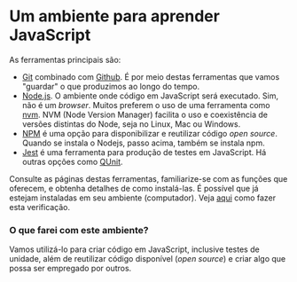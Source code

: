 # Um ambiente para aprender JavaScript

As ferramentas principais são:

- [Git](https://git-scm.com/) combinado com [Github](https://github.com). É por meio destas ferramentas que vamos "guardar" o que produzimos ao longo do tempo.
- [Node.js](https://nodejs.org/). O ambiente onde código em JavaScript será executado. Sim, não é um _browser_. Muitos preferem o uso de uma ferramenta como [nvm](https://github.com/nvm-sh/nvm). NVM (Node Version Manager) facilita o uso e coexistência de versões distintas do Node, seja no Linux, Mac ou Windows.
- [NPM](https://www.npmjs.com/) é uma opção para disponibilizar e reutilizar código _open source_. Quando se instala o Nodejs, passo acima, também se instala npm.
- [Jest](https://jestjs.io/en/) é uma ferramenta para produção de testes em JavaScript. Há outras opções como [QUnit](http://qunitjs.com/).

Consulte as páginas destas ferramentas, familiarize-se com as funções que oferecem, e obtenha detalhes de como instalá-las. É possível que já estejam instaladas em seu ambiente (computador). Veja [aqui](https://asciinema.org/a/162065) como fazer esta verificação.

### O que farei com este ambiente?

Vamos utilizá-lo para criar código em JavaScript, inclusive testes de unidade, além de reutilizar código disponível (_open source_) e criar algo que possa ser empregado por outros.
